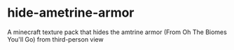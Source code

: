 # hide-ametrine-armor
A minecraft texture pack that hides the amtrine armor (From Oh The Biomes You'll Go) from third-person view
